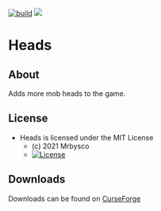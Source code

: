 [![build](https://github.com/Mrbysco/Heads/actions/workflows/build.yml/badge.svg)](https://github.com/Mrbysco/Heads/actions/workflows/build.yml) [![](http://cf.way2muchnoise.eu/versions/574942.svg)](https://www.curseforge.com/minecraft/mc-mods/heads)

# Heads #

## About ##
Adds more mob heads to the game.

## License ##
* Heads is licensed under the MIT License
  - (c) 2021 Mrbysco
  - [![License](https://img.shields.io/badge/License-MIT-red.svg?style=flat)](http://opensource.org/licenses/MIT)

## Downloads ##
Downloads can be found on [CurseForge](https://www.curseforge.com/minecraft/mc-mods/heads)
